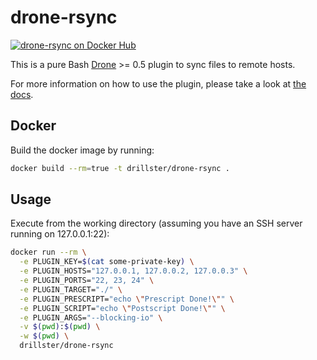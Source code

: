 # drone-rsync
[![drone-rsync on Docker Hub](https://img.shields.io/docker/automated/drillster/drone-rsync.svg)](https://hub.docker.com/r/drillster/drone-rsync/)

This is a pure Bash [Drone](https://github.com/drone/drone) >= 0.5 plugin to sync files to remote hosts.

For more information on how to use the plugin, please take a look at [the docs](https://github.com/Drillster/drone-rsync/blob/master/DOCS.md).

## Docker
Build the docker image by running:

```bash
docker build --rm=true -t drillster/drone-rsync .
```

## Usage
Execute from the working directory (assuming you have an SSH server running on 127.0.0.1:22):

```bash
docker run --rm \
  -e PLUGIN_KEY=$(cat some-private-key) \
  -e PLUGIN_HOSTS="127.0.0.1, 127.0.0.2, 127.0.0.3" \
  -e PLUGIN_PORTS="22, 23, 24" \
  -e PLUGIN_TARGET="./" \
  -e PLUGIN_PRESCRIPT="echo \"Prescript Done!\"" \
  -e PLUGIN_SCRIPT="echo \"Postscript Done!\"" \
  -e PLUGIN_ARGS="--blocking-io" \
  -v $(pwd):$(pwd) \
  -w $(pwd) \
  drillster/drone-rsync
```
